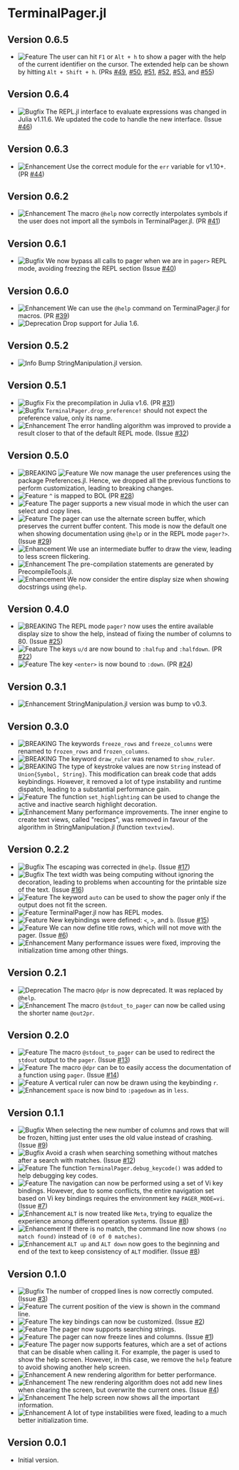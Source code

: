 TerminalPager.jl
================

Version 0.6.5
-------------

- ![Feature][badge-feature] The user can hit `F1` or `Alt + h` to show a pager with the help
  of the current identifier on the cursor. The extended help can be shown by hitting `Alt +
  Shift + h`. (PRs [#49][gh-pr-49], [#50][gh-pr-50], [#51][gh-pr-51], [#52][gh-pr-52],
  [#53][gh-pr-53], and [#55][gh-pr-55])

Version 0.6.4
-------------

- ![Bugfix][badge-bugfix] The REPL.jl interface to evaluate expressions was changed in Julia
  v1.11.6. We updated the code to handle the new interface. (Issue [#46][gh-issue-46])

Version 0.6.3
-------------

- ![Enhancement][badge-enhancement] Use the correct module for the `err` variable for
  v1.10+. (PR [#44][gh-pr-44])

Version 0.6.2
-------------

- ![Enhancement][badge-enhancement] The macro `@help` now correctly interpolates symbols if
  the user does not import all the symbols in TerminalPager.jl. (PR [#41][gh-pr-41])

Version 0.6.1
-------------

- ![Bugfix][badge-bugfix] We now bypass all calls to pager when we are in `pager>` REPL
  mode, avoiding freezing the REPL section (Issue [#40][gh-issue-40])

Version 0.6.0
-------------

- ![Enhancement][badge-enhancement] We can use the `@help` command on TerminalPager.jl for
  macros. (PR [#39][gh-pr-39])
- ![Deprecation][badge-deprecation] Drop support for Julia 1.6.

Version 0.5.2
-------------

- ![Info][badge-info] Bump StringManipulation.jl version.

Version 0.5.1
-------------

- ![Bugfix][badge-bugfix] Fix the precompilation in Julia v1.6. (PR [#31][gh-pr-31])
- ![Bugfix][badge-bugfix] `TerminalPager.drop_preference!` should not expect the preference
  value, only its name.
- ![Enhancement][badge-enhancement] The error handling algorithm was improved to provide a
  result closer to that of the default REPL mode. (Issue [#32][gh-issue-32])

Version 0.5.0
-------------

- ![BREAKING][badge-breaking] ![Feature][badge-feature] We now manage the user preferences
  using the package Preferences.jl. Hence, we dropped all the previous functions to perform
  customization, leading to breaking changes.
- ![Feature][badge-feature] `^` is mapped to BOL (PR [#28][gh-pr-28])
- ![Feature][badge-feature] The pager supports a new visual mode in which the user can
  select and copy lines.
- ![Feature][badge-feature] The pager can use the alternate screen buffer, which preserves
  the current buffer content. This mode is now the default one when showing documentation
  using `@help` or in the REPL mode `pager?>`. (Issue [#29][gh-issue-29])
- ![Enhancement][badge-enhancement] We use an intermediate buffer to draw the view, leading
  to less screen flickering.
- ![Enhancement][badge-enhancement] The pre-compilation statements are generated by
  PrecompileTools.jl.
- ![Enhancement][badge-enhancement] We now consider the entire display size when showing
  docstrings using `@help`.

Version 0.4.0
-------------

- ![BREAKING][badge-breaking] The REPL mode `pager?` now uses the entire available display
  size to show the help, instead of fixing the number of columns to 80.
  (Issue [#25][gh-issue-25])
- ![Feature][badge-feature] The keys `u/d` are now bound to `:halfup` and `:halfdown`.
  (PR [#22][gh-pr-22])
- ![Feature][badge-feature] The key `<enter>` is now bound to `:down`. (PR [#24][gh-pr-24])

Version 0.3.1
-------------

- ![Enhancement][badge-enhancement] StringManipulation.jl version was bump to v0.3.

Version 0.3.0
-------------

- ![BREAKING][badge-breaking] The keywords `freeze_rows` and `freeze_columns` were renamed
  to `frozen_rows` and `frozen_columns`.
- ![BREAKING][badge-breaking] The keyword `draw_ruler` was renamed to `show_ruler`.
- ![BREAKING][badge-breaking] The type of keystroke values are now `String` instead of
  `Union{Symbol, String}`. This modification can break code that adds keybindings. However,
  it removed a lot of type instability and runtime dispatch, leading to a substantial
  performance gain.
- ![Feature][badge-feature] The function `set_highlighting` can be used to change the active
  and inactive search highlight decoration.
- ![Enhancement][badge-enhancement] Many performance improvements. The inner engine to
  create text views, called "recipes", was removed in favour of the algorithm in
  StringManipulation.jl (function `textview`).


Version 0.2.2
-------------

- ![Bugfix][badge-bugfix] The escaping was corrected in `@help`. (Issue [#17][gh-issue-17])
- ![Bugfix][badge-bugfix] The text width was being computing without ignoring the
  decoration, leading to problems when accounting for the printable size of the text. (Issue
  [#16][gh-issue-16])
- ![Feature][badge-feature] The keyword `auto` can be used to show the pager only if the
  output does not fit the screen.
- ![Feature][badge-feature] TerminalPager.jl now has REPL modes.
- ![Feature][badge-feature] New keybindings were defined: `<`, `>`, and `b`.  (Issue
  [#15][gh-issue-15])
- ![Feature][badge-feature] We can now define title rows, which will not move with the
  pager. (Issue [#6][gh-issue-6])
- ![Enhancement][badge-enhancement] Many performance issues were fixed, improving the
  initialization time among other things.

Version 0.2.1
-------------

- ![Deprecation][badge-deprecation] The macro `@dpr` is now deprecated. It was replaced by
  `@help`.
- ![Enhancement][badge-enhancement] The macro `@stdout_to_pager` can now be called using the
  shorter name `@out2pr`.

Version 0.2.0
-------------

- ![Feature][badge-feature] The macro `@stdout_to_pager` can be used to redirect the
  `stdout` output to the `pager`. (Issue [#13][gh-issue-13])
- ![Feature][badge-feature] The macro `@dpr` can be to easily access the documentation of a
  function using `pager`. (Issue [#14][gh-issue-14])
- ![Feature][badge-feature] A vertical ruler can now be drawn using the keybinding `r`.
- ![Enhancement][badge-enhancement] `space` is now bind to `:pagedown` as in `less`.

Version 0.1.1
-------------

- ![Bugfix][badge-bugfix] When selecting the new number of columns and rows that will be
  frozen, hitting just enter uses the old value instead of crashing.
  (Issue [#9][gh-issue-9])
- ![Bugfix][badge-bugfix] Avoid a crash when searching something without matches after a
  search with matches. (Issue [#12][gh-issue-12])
- ![Feature][badge-feature] The function `TerminalPager.debug_keycode()` was added to help
  debugging key codes.
- ![Feature][badge-feature] The navigation can now be performed using a set of Vi key
  bindings. However, due to some conflicts, the entire navigation set based on Vi key
  bindings requires the environment key `PAGER_MODE=vi`. (Issue [#7][gh-issue-7])
- ![Enhancement][badge-enhancement] `ALT` is now treated like `Meta`, trying to equalize the
  experience among different operation systems. (Issue [#8][gh-issue-8])
- ![Enhancement][badge-enhancement] If there is no match, the command line now shows `(no
  match found)` instead of `(0 of 0 matches)`.
- ![Enhancement][badge-enhancement] `ALT up` and `ALT down` now goes to the beginning and
  end of the text to keep consistency of `ALT` modifier. (Issue [#8][gh-issue-8])

Version 0.1.0
-------------

- ![Bugfix][badge-bugfix] The number of cropped lines is now correctly computed.
  (Issue [#3][gh-issue-3])
- ![Feature][badge-feature] The current position of the view is shown in the command line.
- ![Feature][badge-feature] The key bindings can now be customized. (Issue [#2][gh-issue-2])
- ![Feature][badge-feature] The pager now supports searching strings.
- ![Feature][badge-feature] The pager can now freeze lines and columns. (Issue
  [#1][gh-issue-1])
- ![Feature][badge-feature] The pager now supports features, which are a set of actions that
  can be disable when calling it. For example, the pager is used to show the help screen.
  However, in this case, we remove the `help` feature to avoid showing another help screen.
- ![Enhancement][badge-enhancement] A new rendering algorithm for better performance.
- ![Enhancement][badge-enhancement] The new rendering algorithm does not add new lines when
  clearing the screen, but overwrite the current ones. (Issue [#4][gh-issue-4])
- ![Enhancement][badge-enhancement] The help screen now shows all the important information.
- ![Enhancement][badge-enhancement] A lot of type instabilities were fixed, leading to a
  much better initialization time.

Version 0.0.1
-------------

- Initial version.

[badge-breaking]: https://img.shields.io/badge/BREAKING-red.svg
[badge-deprecation]: https://img.shields.io/badge/Deprecation-orange.svg
[badge-feature]: https://img.shields.io/badge/Feature-green.svg
[badge-enhancement]: https://img.shields.io/badge/Enhancement-blue.svg
[badge-bugfix]: https://img.shields.io/badge/Bugfix-purple.svg
[badge-info]: https://img.shields.io/badge/Info-gray.svg

[gh-issue-1]: https://github.com/ronisbr/TerminalPager.jl/issues/1
[gh-issue-2]: https://github.com/ronisbr/TerminalPager.jl/issues/2
[gh-issue-3]: https://github.com/ronisbr/TerminalPager.jl/issues/3
[gh-issue-4]: https://github.com/ronisbr/TerminalPager.jl/issues/4
[gh-issue-6]: https://github.com/ronisbr/TerminalPager.jl/issues/6
[gh-issue-7]: https://github.com/ronisbr/TerminalPager.jl/issues/7
[gh-issue-8]: https://github.com/ronisbr/TerminalPager.jl/issues/8
[gh-issue-9]: https://github.com/ronisbr/TerminalPager.jl/issues/9
[gh-issue-12]: https://github.com/ronisbr/TerminalPager.jl/issues/12
[gh-issue-13]: https://github.com/ronisbr/TerminalPager.jl/issues/13
[gh-issue-14]: https://github.com/ronisbr/TerminalPager.jl/issues/14
[gh-issue-15]: https://github.com/ronisbr/TerminalPager.jl/issues/15
[gh-issue-16]: https://github.com/ronisbr/TerminalPager.jl/issues/16
[gh-issue-17]: https://github.com/ronisbr/TerminalPager.jl/issues/17
[gh-issue-25]: https://github.com/ronisbr/TerminalPager.jl/issues/25
[gh-issue-29]: https://github.com/ronisbr/TerminalPager.jl/issues/29
[gh-issue-32]: https://github.com/ronisbr/TerminalPager.jl/issues/32
[gh-issue-40]: https://github.com/ronisbr/TerminalPager.jl/issues/40
[gh-issue-46]: https://github.com/ronisbr/TerminalPager.jl/issues/46

[gh-pr-22]: https://github.com/ronisbr/TerminalPager.jl/pull/22
[gh-pr-24]: https://github.com/ronisbr/TerminalPager.jl/pull/24
[gh-pr-28]: https://github.com/ronisbr/TerminalPager.jl/pull/28
[gh-pr-31]: https://github.com/ronisbr/TerminalPager.jl/pull/31
[gh-pr-39]: https://github.com/ronisbr/TerminalPager.jl/pull/39
[gh-pr-41]: https://github.com/ronisbr/TerminalPager.jl/pull/41
[gh-pr-44]: https://github.com/ronisbr/TerminalPager.jl/pull/44
[gh-pr-49]: https://github.com/ronisbr/TerminalPager.jl/pull/49
[gh-pr-50]: https://github.com/ronisbr/TerminalPager.jl/pull/50
[gh-pr-51]: https://github.com/ronisbr/TerminalPager.jl/pull/51
[gh-pr-52]: https://github.com/ronisbr/TerminalPager.jl/pull/52
[gh-pr-53]: https://github.com/ronisbr/TerminalPager.jl/pull/53
[gh-pr-55]: https://github.com/ronisbr/TerminalPager.jl/pull/55
